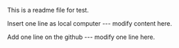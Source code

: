 This is a readme file for test.

Insert one line as local computer --- modify content here. 

Add one line on the github --- modify one line here.


